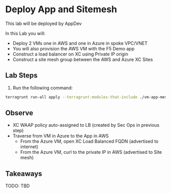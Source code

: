 # Deploy App and Sitemesh

This lab will be deployed by AppDev

In this Lab you will:

- Deploy 2 VMs one in AWS and one in Azure in spoke VPC/VNET
- You will also provision the AWS VM with the F5 Demo app
- Construct a load balancer on XC using Private IP origin
- Construct a site mesh group between the AWS and Azure XC Sites

## Lab Steps

1. Run the following command:

  ```bash
  terragrunt run-all apply --terragrunt-modules-that-include ./vm-app-mesh.hcl
  ```

## Observe

- XC WAAP policy auto-assigned to LB (created by Sec Ops in previous step)
- Traverse from VM in Azure to the App in AWS
  - From the Azure VM, open XC Load Balanced FQDN (advertised to internet)
  - From the Azure VM, curl to the private IP in AWS (advertised to Site mesh)

## Takeaways

TODO: TBD
